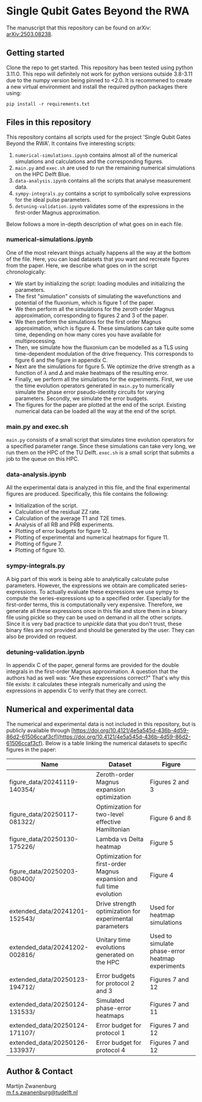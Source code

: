 # Single Qubit Gates Beyond the RWA

The manuscript that this repository can be found on arXiv: [arXiv:2503.08238](https://doi.org/10.48550/arXiv.2503.08238).

## Getting started

Clone the repo to get started. This repository has been tested using python 3.11.0. This repo will definitely not work for python versions outside 3.8-3.11 due to the numpy version being pinned to <2.0. It is recommened to create a new virtual environment and install the required python packages there using:

```
pip install -r requirements.txt
```

## Files in this repository

This repository contains all scripts used for the project 'Single Qubit Gates Beyond the RWA'. It contains five interesting scripts:

1. `numerical-simulations.ipynb` contains almost all of the numerical simulations and calculations and the corresponding figures.
2. `main.py` and `exec.sh` are used to run the remaining numerical simulations on the HPC Delft Blue.
3. `data-analysis.ipynb` contains all the scripts that analyse measurement data.
4. `sympy-integrals.py` contains a script to symbolically solve expressions for the ideal pulse parameters.
5. `detuning-validation.ipynb` validates some of the expressions in the first-order Magnus approximation.

Below follows a more in-depth description of what goes on in each file.


### numerical-simulations.ipynb
One of the most relevant things actually happens all the way at the bottom of the file. Here, you can load datasets that you want and recreate figures from the paper. Here, we describe what goes on in the script chronologically:

* We start by initializing the script: loading modules and initializing the parameters.
* The first "simulation" consists of simulating the wavefunctions and potential of the fluxonium, which is figure 1 of the paper.
* We then perform all the simulations for the zeroth order Magnus approximation, corresponding to figures 2 and 3 of the paper.
* We then perform the simulations for the first order Magnus approximation, which is figure 4. These simulations can take quite some time, depending on how many cores you have available for multiprocessing.
* Then, we simulate how the fluxonium can be modelled as a TLS using time-dependent modulation of the drive frequency. This corresponds to figure 6 and the figure in appendix C.
* Next are the simulations for figure 5. We optimize the drive strength as a function of $\lambda$ and $\Delta$ and make heatmaps of the resulting error.
* Finally, we perform all the simulations for the experiments. First, we use the time evolution operators generated in `main.py` to numerically simulate the phase error pseudo-identity circuits for varying parameters. Secondly, we simulate the error budgets.
* The figures for the paper are plotted at the end of the script. Existing numerical data can be loaded all the way at the end of the script.


### main.py and exec.sh
`main.py` consists of a small script that simulates time evolution operators for a specified parameter range. Since these simulations can take very long, we run them on the HPC of the TU Delft. `exec.sh` is a small script that submits a job to the queue on this HPC.


### data-analysis.ipynb
All the experimental data is analyzed in this file, and the final experimental figures are produced. Specifically, this file contains the following:

* Initialization of the script.
* Calculation of the residual ZZ rate.
* Calculation of the average T1 and T2E times.
* Analysis of all RB and PRB experiments.
* Plotting of error budgets for figure 12.
* Plotting of experimental and numerical heatmaps for figure 11.
* Plotting of figure 7.
* Plotting of figure 10.


### sympy-integrals.py
A big part of this work is being able to analytically calculate pulse parameters. However, the expressions we obtain are complicated series-expressions. To actually evaluate these expressions we use sympy to compute the series-expressions up to a specified order. Especially for the first-order terms, this is computationally very expensive. Therefore, we generate all these expressions once in this file and store them in a binary file using pickle so they can be used on demand in all the other scripts. Since it is very bad practice to *unpickle* data that you don't trust, these binary files are not provided and should be generated by the user. They can also be provided on request.


### detuning-validation.ipynb
In appendix C of the paper, general forms are provided for the double integrals in the first-order Magnus approximation. A question that the authors had as well was: "Are these expressions correct?" That's why this file exists: it calculates these integrals numerically and using the expressions in appendix C to verify that they are correct.


## Numerical and experimental data
The numerical and experimental data is not included in this repository, but is publicly available through [https://doi.org/10.4121/4e5a545d-436b-4d59-86d2-61506ccaf3cf](https://doi.org/10.4121/4e5a545d-436b-4d59-86d2-61506ccaf3cf). Below is a table linking the numerical datasets to specific figures in the paper:

| Name | Dataset | Figure |
|------|---------|--------|
|figure_data/20241119-140354/|Zeroth-order Magnus expansion optimization|Figures 2 and 3|
|figure_data/20250117-081322/|Optimization for two-level effective Hamiltonian|Figure 6 and 8|
|figure_data/20250130-175226/|Lambda vs Delta heatmap|Figure 5|
|figure_data/20250203-080400/|Optimization for first-order Magnus expansion and full time evolution|Figure 4|
|extended_data/20241201-152543/|Drive strength optimization for experimental parameters|Used for heatmap simulations|
|extended_data/20241202-002816/|Unitary time evolutions generated on the HPC|Used to simulate phase-error heatmap experiments|
|extended_data/20250123-194712/|Error budgets for protocol 2 and 3|Figures 7 and 12|
|extended_data/20250124-131533/|Simulated phase-error heatmaps|Figures 7 and 11|
|extended_data/20250124-171107/|Error budget for protocol 1|Figures 7 and 12|
|extended_data/20250126-133937/|Error budget for protocol 4|Figures 7 and 12|


## Author & Contact
Martijn Zwanenburg \
m.f.s.zwanenburg@tudelft.nl
